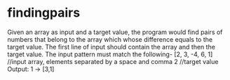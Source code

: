 # findingpairs
Given an array as input and a target value, the program would find pairs of numbers that belong to the array which whose difference equals to the target value.
The first line of input should contain the array and then the target value. The input pattern must match the following-
[2, 3, -4, 6, 1] //input array, elements separated by a space and comma
2 //target value
Output: 1 -> [3,1]
